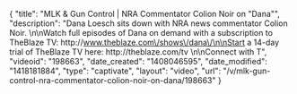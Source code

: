 {
    "title": "MLK & Gun Control | NRA Commentator Colion Noir on \"Dana\"",
    "description": "Dana Loesch sits down with NRA news commentator Colion Noir. \n\nWatch full episodes of Dana on demand with a subscription to TheBlaze TV: http:\/\/www.theblaze.com\/shows\/dana\/\n\nStart a 14-day trial of TheBlaze TV here: http:\/\/theblaze.com\/tv \n\nConnect with T",
    "videoid": "198663",
    "date_created": "1408046595",
    "date_modified": "1418181884",
    "type": "captivate",
    "layout": "video",
    "url": "\/v\/mlk-gun-control-nra-commentator-colion-noir-on-dana\/198663"
}